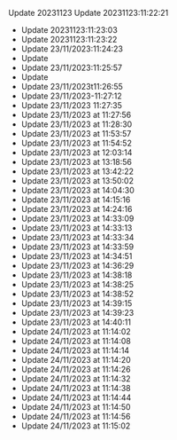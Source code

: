 Update 20231123
Update 20231123:11:22:21
- Update 20231123:11:23:03
- Update 20231123:11:23:22
- Update 23/11/2023:11:24:23
- Update 
- Update 23/11/2023:11:25:57
- Update 
- Update 23/11/2023t11:26:55
- Update 23/11/2023-11:27:12
- Update 23/11/2023 11:27:35
- Update 23/11/2023 at 11:27:56
- Update 23/11/2023 at 11:28:30
- Update 23/11/2023 at 11:53:57
- Update 23/11/2023 at 11:54:52
- Update 23/11/2023 at 12:03:14
- Update 23/11/2023 at 13:18:56
- Update 23/11/2023 at 13:42:22
- Update 23/11/2023 at 13:50:02
- Update 23/11/2023 at 14:04:30
- Update 23/11/2023 at 14:15:16
- Update 23/11/2023 at 14:24:16
- Update 23/11/2023 at 14:33:09
- Update 23/11/2023 at 14:33:13
- Update 23/11/2023 at 14:33:34
- Update 23/11/2023 at 14:33:59
- Update 23/11/2023 at 14:34:51
- Update 23/11/2023 at 14:36:29
- Update 23/11/2023 at 14:38:18
- Update 23/11/2023 at 14:38:25
- Update 23/11/2023 at 14:38:52
- Update 23/11/2023 at 14:39:15
- Update 23/11/2023 at 14:39:23
- Update 23/11/2023 at 14:40:11
- Update 24/11/2023 at 11:14:02
- Update 24/11/2023 at 11:14:08
- Update 24/11/2023 at 11:14:14
- Update 24/11/2023 at 11:14:20
- Update 24/11/2023 at 11:14:26
- Update 24/11/2023 at 11:14:32
- Update 24/11/2023 at 11:14:38
- Update 24/11/2023 at 11:14:44
- Update 24/11/2023 at 11:14:50
- Update 24/11/2023 at 11:14:56
- Update 24/11/2023 at 11:15:02
